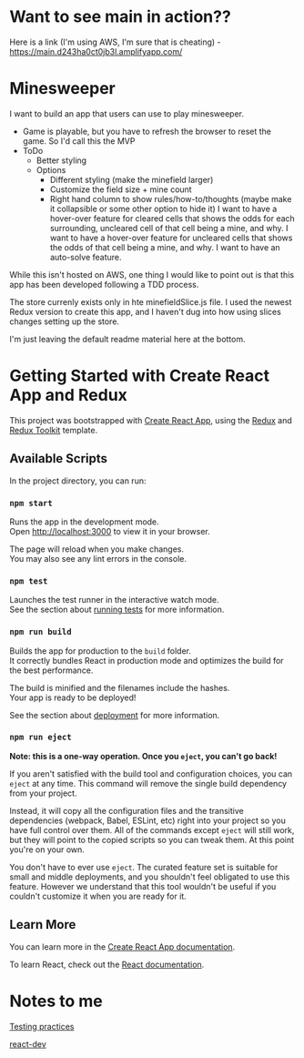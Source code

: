 # Want to see main in action??
Here is a link (I'm using AWS, I'm sure that is cheating) - https://main.d243ha0ct0jb3l.amplifyapp.com/

# Minesweeper
I want to build an app that users can use to play minesweeper.  
 - Game is playable, but you have to refresh the browser to reset the game.  So I'd call this the MVP
 - ToDo
    - Better styling
    - Options
      - Different styling (make the minefield larger)
      - Customize the field size + mine count
      - Right hand column to show rules/how-to/thoughts (maybe make it collapsible or some other option to hide it)
I want to have a hover-over feature for cleared cells that shows the odds for each surrounding, uncleared cell of that cell being a mine, and why.
I want to have a hover-over feature for uncleared cells that shows the odds of that cell being a mine, and why.
I want to have an auto-solve feature.

While this isn't hosted on AWS, one thing I would like to point out is that this app has been developed following a TDD process.  

The store currenly exists only in hte minefieldSlice.js file.  I used the newest Redux version to create this app, and I haven't dug into how using slices changes setting up the store.  


I'm just leaving the default readme material here at the bottom.
# Getting Started with Create React App and Redux

This project was bootstrapped with [Create React App](https://github.com/facebook/create-react-app), using the [Redux](https://redux.js.org/) and [Redux Toolkit](https://redux-toolkit.js.org/) template.

## Available Scripts

In the project directory, you can run:

### `npm start`

Runs the app in the development mode.\
Open [http://localhost:3000](http://localhost:3000) to view it in your browser.

The page will reload when you make changes.\
You may also see any lint errors in the console.

### `npm test`

Launches the test runner in the interactive watch mode.\
See the section about [running tests](https://facebook.github.io/create-react-app/docs/running-tests) for more information.

### `npm run build`

Builds the app for production to the `build` folder.\
It correctly bundles React in production mode and optimizes the build for the best performance.

The build is minified and the filenames include the hashes.\
Your app is ready to be deployed!

See the section about [deployment](https://facebook.github.io/create-react-app/docs/deployment) for more information.

### `npm run eject`

**Note: this is a one-way operation. Once you `eject`, you can't go back!**

If you aren't satisfied with the build tool and configuration choices, you can `eject` at any time. This command will remove the single build dependency from your project.

Instead, it will copy all the configuration files and the transitive dependencies (webpack, Babel, ESLint, etc) right into your project so you have full control over them. All of the commands except `eject` will still work, but they will point to the copied scripts so you can tweak them. At this point you're on your own.

You don't have to ever use `eject`. The curated feature set is suitable for small and middle deployments, and you shouldn't feel obligated to use this feature. However we understand that this tool wouldn't be useful if you couldn't customize it when you are ready for it.

## Learn More

You can learn more in the [Create React App documentation](https://facebook.github.io/create-react-app/docs/getting-started).

To learn React, check out the [React documentation](https://reactjs.org/).

# Notes to me
[Testing practices](https://kentcdodds.com/blog/common-mistakes-with-react-testing-library#using-wrapper-as-the-variable-name-for-the-return-value-from-render)

[react-dev](https://react.dev/blog/2023/03/16/introducing-react-dev)